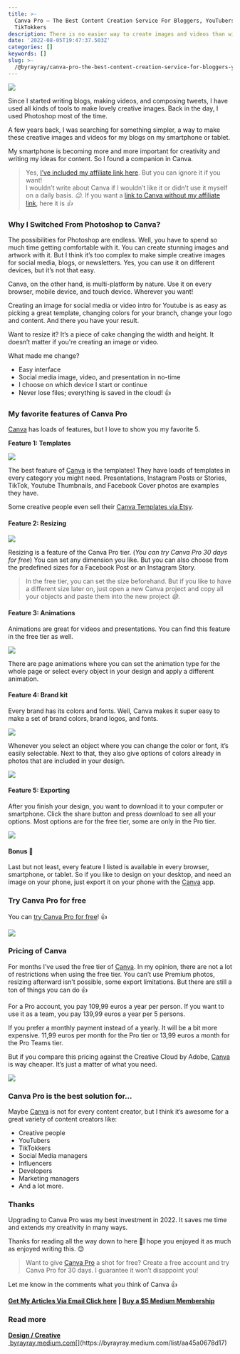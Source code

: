 ```yaml
---
title: >-
  Canva Pro — The Best Content Creation Service For Bloggers, YouTubers, and
  TikTokkers
description: There is no easier way to create images and videos than with Canva!
date: '2022-08-05T19:47:37.503Z'
categories: []
keywords: []
slug: >-
  /@byrayray/canva-pro-the-best-content-creation-service-for-bloggers-youtubers-and-tiktokkers-b2f6989dcb72
---
```


![](/Users/devbyrayray/Downloads/medium-export-a7b31d8cfbafc479a349e86525a0598d57555fb548cdfad5aa20f48d7b4db09d/posts/md_1664876347726/img/1__YVn__jO0Sj434fmfpCjwpKA.png)

Since I started writing blogs, making videos, and composing tweets, I have used all kinds of tools to make lovely creative images. Back in the day, I used Photoshop most of the time.

A few years back, I was searching for something simpler, a way to make these creative images and videos for my blogs on my smartphone or tablet.

My smartphone is becoming more and more important for creativity and writing my ideas for content. So I found a companion in Canva.

> Yes, [I’ve included my affiliate link here](https://partner.canva.com/c/2339544/811170/10068). But you can ignore it if you want!  
> I wouldn’t write about Canva if I wouldn’t like it or didn’t use it myself on a daily basis. _😉._ If you want a [link to Canva without my affiliate link](https://www.canva.com/), here it is _👍_

### Why I Switched From Photoshop to Canva?

The possibilities for Photoshop are endless. Well, you have to spend so much time getting comfortable with it. You can create stunning images and artwork with it. But I think it’s too complex to make simple creative images for social media, blogs, or newsletters. Yes, you can use it on different devices, but it’s not that easy.

Canva, on the other hand, is multi-platform by nature. Use it on every browser, mobile device, and touch device. Wherever you want!

Creating an image for social media or video intro for Youtube is as easy as picking a great template, changing colors for your branch, change your logo and content. And there you have your result.

Want to resize it? It’s a piece of cake changing the width and height. It doesn’t matter if you're creating an image or video.

What made me change?

*   Easy interface
*   Social media image, video, and presentation in no-time
*   I choose on which device I start or continue
*   Never lose files; everything is saved in the cloud! 👍

### My favorite features of Canva Pro

[Canva](https://partner.canva.com/c/2339544/811170/10068) has loads of features, but I love to show you my favorite 5.

**Feature 1: Templates**

![](/Users/devbyrayray/Downloads/medium-export-a7b31d8cfbafc479a349e86525a0598d57555fb548cdfad5aa20f48d7b4db09d/posts/md_1664876347726/img/1__qYQqiOmE4OW2la2W3qBUxw.png)

The best feature of [Canva](https://partner.canva.com/c/2339544/811170/10068) is the templates! They have loads of templates in every category you might need. Presentations, Instagram Posts or Stories, TikTok, Youtube Thumbnails, and Facebook Cover photos are examples they have.

Some creative people even sell their [Canva Templates via Etsy](https://www.etsy.com/market/canva_templates).

#### Feature 2: Resizing

![](/Users/devbyrayray/Downloads/medium-export-a7b31d8cfbafc479a349e86525a0598d57555fb548cdfad5aa20f48d7b4db09d/posts/md_1664876347726/img/1__qxkvcLBBjEX1Mi0jics4og.png)

Resizing is a feature of the Canva Pro tier. (_You can try Canva Pro 30 days for free_) You can set any dimension you like. But you can also choose from the predefined sizes for a Facebook Post or an Instagram Story.

> In the free tier, you can set the size beforehand. But if you like to have a different size later on, just open a new Canva project and copy all your objects and paste them into the new project _😅_.

#### Feature 3: Animations

Animations are great for videos and presentations. You can find this feature in the free tier as well.

![](/Users/devbyrayray/Downloads/medium-export-a7b31d8cfbafc479a349e86525a0598d57555fb548cdfad5aa20f48d7b4db09d/posts/md_1664876347726/img/1__RejSvfl1qUXvPt6CZwZexw.gif)

There are page animations where you can set the animation type for the whole page or select every object in your design and apply a different animation.

#### Feature 4: Brand kit

Every brand has its colors and fonts. Well, Canva makes it super easy to make a set of brand colors, brand logos, and fonts.

![](/Users/devbyrayray/Downloads/medium-export-a7b31d8cfbafc479a349e86525a0598d57555fb548cdfad5aa20f48d7b4db09d/posts/md_1664876347726/img/1__iaGfYkwT9YrQ__pDw61dhbw.png)

Whenever you select an object where you can change the color or font, it’s easily selectable. Next to that, they also give options of colors already in photos that are included in your design.

![](/Users/devbyrayray/Downloads/medium-export-a7b31d8cfbafc479a349e86525a0598d57555fb548cdfad5aa20f48d7b4db09d/posts/md_1664876347726/img/1__zQVRoCVsx3__QtDd5aEdmgg.png)

#### Feature 5: Exporting

After you finish your design, you want to download it to your computer or smartphone. Click the share button and press download to see all your options. Most options are for the free tier, some are only in the Pro tier.

![](/Users/devbyrayray/Downloads/medium-export-a7b31d8cfbafc479a349e86525a0598d57555fb548cdfad5aa20f48d7b4db09d/posts/md_1664876347726/img/1__ms6__Hwf__B2RNZansj__jowg.png)

#### **Bonus 🎊**

Last but not least, every feature I listed is available in every browser, smartphone, or tablet. So if you like to design on your desktop, and need an image on your phone, just export it on your phone with the [Canva](https://partner.canva.com/c/2339544/811170/10068) app.

### Try Canva Pro for free

You can [try Canva Pro for free](https://partner.canva.com/c/2339544/903498/10068)! 👍

[![](https://cdn-images-1.medium.com/max/800/1*22KeJJt0EfEj7Negmz_aUw.png)](https://partner.canva.com/c/2339544/903498/10068)

### Pricing of Canva

For months I’ve used the free tier of [Canva](https://partner.canva.com/c/2339544/811170/10068). In my opinion, there are not a lot of restrictions when using the free tier. You can’t use Premium photos, resizing afterward isn’t possible, some export limitations. But there are still a ton of things you can do 👍

For a Pro account, you pay 109,99 euros a year per person. If you want to use it as a team, you pay 139,99 euros a year per 5 persons.

If you prefer a monthly payment instead of a yearly. It will be a bit more expensive. 11,99 euros per month for the Pro tier or 13,99 euros a month for the Pro Teams tier.

But if you compare this pricing against the Creative Cloud by Adobe, [Canva](https://partner.canva.com/c/2339544/811170/10068) is way cheaper. It’s just a matter of what you need.

[![](https://cdn-images-1.medium.com/max/800/1*a6qjTsaHUDAdriB9vKF6mw.png)](https://partner.canva.com/c/2339544/811170/10068)

### Canva Pro is the best solution for…

Maybe [Canva](https://partner.canva.com/c/2339544/811170/10068) is not for every content creator, but I think it’s awesome for a great variety of content creators like:

*   Creative people
*   YouTubers
*   TikTokkers
*   Social Media managers
*   Influencers
*   Developers
*   Marketing managers
*   And a lot more.

### Thanks

Upgrading to Canva Pro was my best investment in 2022. It saves me time and extends my creativity in many ways.

Thanks for reading all the way down to here 🙏I hope you enjoyed it as much as enjoyed writing this. 😊

> Want to give [Canva Pro](https://partner.canva.com/c/2339544/811170/10068) a shot for free? Create a free account and try Canva Pro for 30 days. I guarantee it won’t disappoint you!

Let me know in the comments what you think of Canva 👍

[**Get My Articles Via Email Click here**](https://byrayray.medium.com/subscribe) **|** [**Buy a $5 Medium Membership**](https://byrayray.medium.com/membership)

### Read more

[**Design / Creative**  
 byrayray.medium.com](https://byrayray.medium.com/list/aa45a0678d17 "https://byrayray.medium.com/list/aa45a0678d17")[](https://byrayray.medium.com/list/aa45a0678d17)